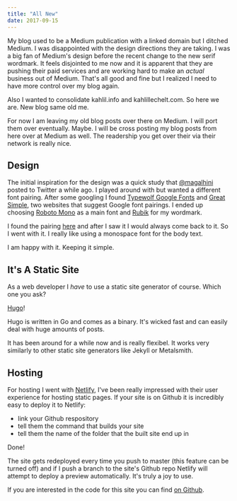 ```yaml
---
title: "All New"
date: 2017-09-15
---
```


My blog used to be a Medium publication with a linked domain but I ditched Medium. I was disappointed with the design directions they are taking.
I was a big fan of Medium's design before the recent change to the new serif wordmark. It feels disjointed to me now and it is apparent that they are pushing their paid services and are working hard to make an _actual_ business out of Medium. That's all good and fine but I realized I need to have more control over my blog again.

Also I wanted to consolidate kahlil.info and kahlillechelt.com. So here we are. New blog same old me.

For now I am leaving my old blog posts over there on Medium. I will port them over eventually. Maybe. I will be cross posting my blog posts from here over at Medium as well. The readership you get over their via their network is really nice.

## Design

The initial inspiration for the design was a quick study that [@magalhini](https://twitter.com/magalhini) posted to Twitter a while ago. I played around with but wanted a different font pairing. After some googling I found [Typewolf Google Fonts](https://www.typewolf.com/google-fonts) and [Great Simple](http://fonts.greatsimple.io/rubik-roboto/), two websites that suggest Google font pairings. I ended up choosing [Roboto Mono](https://fonts.google.com/specimen/Roboto+Mono) as a main font and [Rubik](https://fonts.google.com/specimen/Rubik) for my wordmark.

I found the pairing [here](http://fonts.greatsimple.io/rubik-roboto/) and after I saw it I would always come back to it. So I went with it. I really like using a monospace font for the body text.

I am happy with it. Keeping it simple.

## It's A Static Site

As a web developer I _have_ to use a static site generator of course. Which one you ask?

[Hugo](http://gohugo.io)!

Hugo is written in Go and comes as a binary. It's wicked fast and can easily deal with huge amounts of posts.

It has been around for a while now and is really flexibel. It works very similarly to other static site generators like Jekyll or Metalsmith.

## Hosting

For hosting I went with [Netlify](http://netlify.com), I've been really impressed with their user experience for hosting static pages. If your site is on Github it is incredibly easy to  deploy it to Netlify:

- link your Github respository
- tell them the command that builds your site
- tell them the name of the folder that the built site end up in

Done!

The site gets redeployed every time you push to master (this feature can be turned off) and if I push a branch to the site's Github repo Netlify will attempt to deploy a preview automatically. It's truly a joy to use.

If you are interested in the code for this site you can find [on Github](https://github.com/kahlil/kahlillechelt.com).
